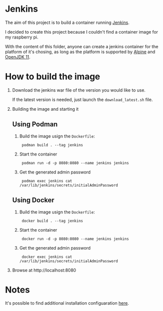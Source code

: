 # Jenkins
The aim of this project is to build a container running [Jenkins](https://github.com/jenkinsci/jenkins).

I decided to create this project because I couldn't find a container image for my raspberry pi.

With the content of this folder, anyone can create a jenkins container for the platform of it's chosing, as long as the platform is supported by [Alpine](https://www.alpinelinux.org/) and  [OpenJDK 11](https://openjdk.java.net/projects/jdk/11/).

# How to build the image

1. Download the jenkins war file of the version you would like to use. 
    
    If the latest version is needed, just launch the `download_latest.sh` file.

2. Building the image and starting it

    ## Using Podman

    1. Build the image usign the `Dockerfile`:

            podman build . --tag jenkins
        
    2. Start the container

            podman run -d -p 8080:8080 --name jenkins jenkins

    3. Get the generated admin password

            podman exec jenkins cat /var/lib/jenkins/secrets/initialAdminPassword

    ## Using Docker

    1. Build the image usign the `Dockerfile`:

            docker build . --tag jenkins
        
    2. Start the container

            docker run -d -p 8080:8080 --name jenkins jenkins

    3. Get the generated admin password

            docker exec jenkins cat /var/lib/jenkins/secrets/initialAdminPassword
    
3. Browse at http://localhost:8080     

# Notes
It's possible to find additional installation configuaration [here](https://www.jenkins.io/doc/book/installing/initial-settings/).
